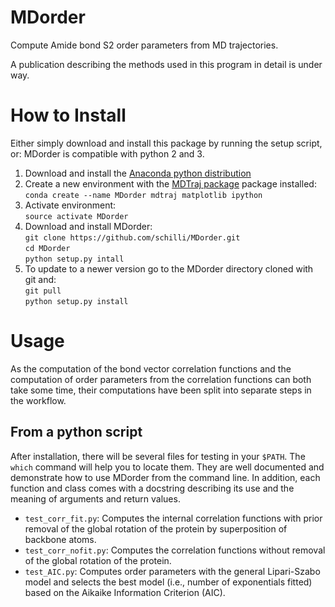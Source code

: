 # MDorder
Compute Amide bond S2 order parameters from MD trajectories.

A publication describing the methods used in this program in detail is under way.

# How to Install
Either simply download and install this package by running the setup script, or:
MDorder is compatible with python 2 and 3.

1. Download and install the [Anaconda python distribution](https://www.continuum.io/downloads "Continuum Analytics Anaconda download")
2. Create a new environment with the [MDTraj package](https://github.com/mdtraj/mdtraj "MDTraj") package installed:  
`conda create --name MDorder mdtraj matplotlib ipython`
3. Activate environment:  
`source activate MDorder`
4. Download and install MDorder:  
`git clone https://github.com/schilli/MDorder.git`  
`cd MDorder`  
`python setup.py intall`
5. To update to a newer version go to the MDorder directory cloned with git and:  
`git pull`  
`python setup.py install`


# Usage

As the computation of the bond vector correlation functions and the computation of order parameters from the correlation functions can both take some time,
their computations have been split into separate steps in the workflow.

## From a python script
After installation, there will be several files for testing in your `$PATH`.
The `which` command will help you to locate them.
They are well documented and demonstrate how to use MDorder from the command line.
In addition, each function and class comes with a docstring describing its use and the meaning of arguments and return values.

* `test_corr_fit.py`: Computes the internal correlation functions with prior removal of the global rotation of the protein by superposition of backbone atoms.
* `test_corr_nofit.py`: Computes the correlation functions without removal of the global rotation of the protein.
* `test_AIC.py`: Computes order parameters with the general Lipari-Szabo model and selects the best model (i.e., number of exponentials fitted) based on the Aikaike Information Criterion (AIC).




